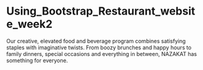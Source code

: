 # Using_Bootstrap_Restaurant_website_week2

Our creative, elevated food and beverage program combines satisfying staples with imaginative twists. 
From boozy brunches and happy hours to family dinners, special occasions and everything in between, NAZAKAT has something for everyone.
